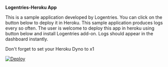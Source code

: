**Logentries-Heroku App**

This is a sample application developed by Logentries. You can click on the button below to deploy it in Heroku. This sample application produces logs every so often. The user is welcome to deploy this app in heroku using button below and install Logentries add-on. Logs should appear in the dashboard instantly. 

Don't forget to set your Heroku Dyno to x1

[![Deploy](https://www.herokucdn.com/deploy/button.png)](https://heroku.com/deploy)

